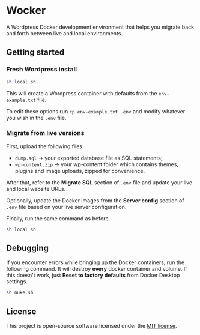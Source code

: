 # Wocker

A Wordpress Docker development environment that helps you migrate back and forth between live and local environments.

## Getting started

### Fresh Wordpress install

```bash
sh local.sh
```

This will create a Wordpress container with defaults from the `env-example.txt` file.

To edit these options run `cp env-example.txt .env` and modify whatever you wish in the `.env` file.

### Migrate from live versions

First, upload the following files:

* `dump.sql` -> your exported database file as SQL statements;
* `wp-content.zip` -> your wp-content folder which contains themes, plugins and image uploads, zipped for convenience.

After that, refer to the **Migrate SQL** section of `.env` file and update your live and local website URLs.

Optionally, update the Docker images from the **Server config** section of `.env` file based on your live server configuration.

Finally, run the same command as before.

```bash
sh local.sh
```

## Debugging

If you encounter errors while bringing up the Docker containers, run the following command. It will destroy **every** docker container and volume. If this doesn't work, just **Reset to factory defaults** from Docker Desktop settings.

```bash
sh nuke.sh
```

## License

This project is open-source software licensed under the [MIT license](https://opensource.org/licenses/MIT).
